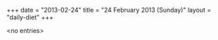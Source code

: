 +++
date = "2013-02-24"
title = "24 February 2013 (Sunday)"
layout = "daily-diet"
+++


\<no entries\>


